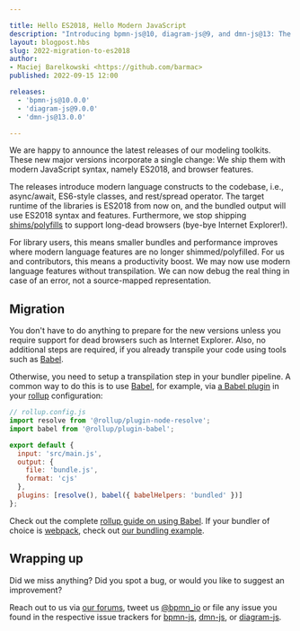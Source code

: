 ```yaml
---

title: Hello ES2018, Hello Modern JavaScript
description: "Introducing bpmn-js@10, diagram-js@9, and dmn-js@13: The releases include migration of the core libraries to the modern syntax of ES2018."
layout: blogpost.hbs
slug: 2022-migration-to-es2018
author:
- Maciej Barelkowski <https://github.com/barmac>
published: 2022-09-15 12:00

releases:
  - 'bpmn-js@10.0.0'
  - 'diagram-js@9.0.0'
  - 'dmn-js@13.0.0'

---
```


<p class="introduction">
  We are happy to announce the latest releases of our modeling toolkits. These new major versions incorporate a single change: We ship them with modern JavaScript syntax, namely ES2018, and browser features.
</p>

<!-- continue -->

The releases introduce modern language constructs to the codebase, i.e., async/await, ES6-style classes, and rest/spread operator. The target runtime of the libraries is ES2018 from now on, and the bundled output will use ES2018 syntax and features. Furthermore, we stop shipping [shims/polyfills](https://developer.mozilla.org/en-US/docs/Glossary/Shim) to support long-dead browsers (bye-bye Internet Explorer!).

For library users, this means smaller bundles and performance improves where modern language features are no longer shimmed/polyfilled. For us and contributors, this means a productivity boost. We may now use modern language features without transpilation. We can now debug the real thing in case of an error, not a source-mapped representation.

## Migration

You don't have to do anything to prepare for the new versions unless you require support for dead browsers such as Internet Explorer. Also, no additional steps are required, if you already transpile your code using tools such as [Babel](https://babeljs.io/).

Otherwise, you need to setup a transpilation step in your bundler pipeline. A common way to do this is to use [Babel](https://babeljs.io/), for example, via [a Babel plugin](https://www.npmjs.com/package/@rollup/plugin-babel) in your [rollup](https://rollupjs.org/) configuration:

```javascript
// rollup.config.js
import resolve from '@rollup/plugin-node-resolve';
import babel from '@rollup/plugin-babel';

export default {
  input: 'src/main.js',
  output: {
    file: 'bundle.js',
    format: 'cjs'
  },
  plugins: [resolve(), babel({ babelHelpers: 'bundled' })]
};
```

Check out the complete [rollup guide on using Babel](https://rollupjs.org/guide/en/#babel). If your bundler of choice is [webpack](https://webpack.js.org/), check out [our bundling example](https://github.com/bpmn-io/bpmn-js-examples/pull/184).

## Wrapping up

Did we miss anything? Did you spot a bug, or would you like to suggest an improvement?

Reach out to us via [our forums](https://forum.bpmn.io/), tweet us [@bpmn_io](https://twitter.com/bpmn_io) or file any issue you found in the respective issue trackers for [bpmn-js](https://github.com/bpmn-io/bpmn-js/issues), [dmn-js](https://github.com/bpmn-io/dmn-js/issues), or [diagram-js](https://github.com/bpmn-io/diagram-js/issues).
